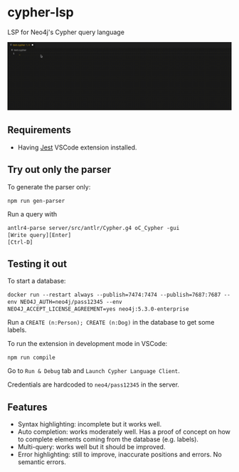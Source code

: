 # cypher-lsp

LSP for Neo4j's Cypher query language

![](./auto-completion.gif)

## Requirements

- Having [Jest](https://marketplace.visualstudio.com/items?itemName=Orta.vscode-jest) VSCode extension installed.

## Try out only the parser

To generate the parser only:

```
npm run gen-parser
```

Run a query with

```
antlr4-parse server/src/antlr/Cypher.g4 oC_Cypher -gui
[Write query][Enter]
[Ctrl-D]
```

## Testing it out

To start a database:

```
docker run --restart always --publish=7474:7474 --publish=7687:7687 --env NEO4J_AUTH=neo4j/pass12345 --env NEO4J_ACCEPT_LICENSE_AGREEMENT=yes neo4j:5.3.0-enterprise
```

Run a `CREATE (n:Person); CREATE (n:Dog)` in the database to get some labels.

To run the extension in development mode in VSCode:

```
npm run compile
```

Go to `Run & Debug` tab and `Launch Cypher Language Client`.

Credentials are hardcoded to `neo4/pass12345` in the server.

## Features

- Syntax highlighting: incomplete but it works well.
- Auto completion: works moderately well. Has a proof of concept on how to complete elements coming from the database (e.g. labels).
- Multi-query: works well but it should be improved.
- Error highlighting: still to improve, inaccurate positions and errors. No semantic errors.
